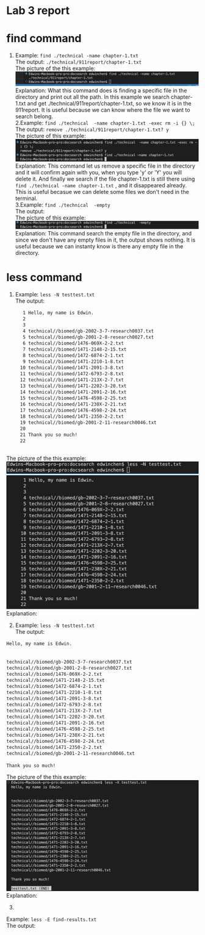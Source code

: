 # Lab 3 report
# find command
1. Example: ```find ./technical -name chapter-1.txt```<br> 
The output: ```./technical/911report/chapter-1.txt```<br> 
The picture of the this example: <br>
![Image](find_1.png)
Explanation: What this command does is finding a specific file in the directory and print out all the path. In this example we search chapter-1.txt and get ./technical/911report/chapter-1.txt, so we know it is in the 911report. It is useful because we can know where the file we want to search belong.<br> 
2.Example: ```find ./technical  -name chapter-1.txt -exec rm -i {} \;```<br>
The output: ```remove ./technical/911report/chapter-1.txt? y```<br> 
The picture of this example:
![Image](find_2.png)
Explanation: This command let us remove a specific file in the directory and it will confirm again with you, when you type 'y' or 'Y' you will delete it. And finally we search if the file chapter-1.txt is still there using ```find ./technical -name chapter-1.txt``` , and it disappeared already. This is useful becasue we can delete some files we don't need in the terminal.<br>
3.Example: ```find ./technical  -empty```<br>
The output:<br>
The picture of this example:
![Image](find_3.png)
Explanation: This command search the empty file in the directory, and since we don't have any empty files in it, the output shows nothing. It is useful because we can instanty know is there any empty file in the directory.

# less command
1. Example: ```less -N testtest.txt```<br> 
The output:<br>
```
      1 Hello, my name is Edwin.
      2 
      3 
      4 technical//biomed/gb-2002-3-7-research0037.txt
      5 technical//biomed/gb-2001-2-8-research0027.txt
      6 technical//biomed/1476-069X-2-2.txt
      7 technical//biomed/1471-2148-2-15.txt
      8 technical//biomed/1472-6874-2-1.txt
      9 technical//biomed/1471-2210-1-8.txt
     10 technical//biomed/1471-2091-3-8.txt
     11 technical//biomed/1472-6793-2-8.txt
     12 technical//biomed/1471-213X-2-7.txt
     13 technical//biomed/1471-2202-3-20.txt
     14 technical//biomed/1471-2091-2-16.txt
     15 technical//biomed/1476-4598-2-25.txt
     16 technical//biomed/1471-230X-2-21.txt
     17 technical//biomed/1476-4598-2-24.txt
     18 technical//biomed/1471-2350-2-2.txt
     19 technical//biomed/gb-2001-2-11-research0046.txt
     20 
     21 Thank you so much!
     22


 ```

The picture of the this example:
![Image](less_1.png)
![Image](less_2.png)
Explanation:

2. Example: ```less -N testtest.txt```<br> 
The output:
```
Hello, my name is Edwin.


technical//biomed/gb-2002-3-7-research0037.txt
technical//biomed/gb-2001-2-8-research0027.txt
technical//biomed/1476-069X-2-2.txt
technical//biomed/1471-2148-2-15.txt
technical//biomed/1472-6874-2-1.txt
technical//biomed/1471-2210-1-8.txt
technical//biomed/1471-2091-3-8.txt
technical//biomed/1472-6793-2-8.txt
technical//biomed/1471-213X-2-7.txt
technical//biomed/1471-2202-3-20.txt
technical//biomed/1471-2091-2-16.txt
technical//biomed/1476-4598-2-25.txt
technical//biomed/1471-230X-2-21.txt
technical//biomed/1476-4598-2-24.txt
technical//biomed/1471-2350-2-2.txt
technical//biomed/gb-2001-2-11-research0046.txt

Thank you so much!

```
The picture of the this example:
![Image](less_3.png)
Explanation:

3.
Example: ```less -E find-results.txt```<br> 
The output:










